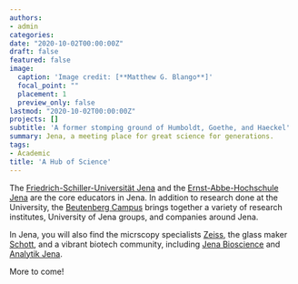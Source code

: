 ```yaml
---
authors:
- admin
categories:
date: "2020-10-02T00:00:00Z"
draft: false
featured: false
image:
  caption: 'Image credit: [**Matthew G. Blango**]'
  focal_point: ""
  placement: 1
  preview_only: false
lastmod: "2020-10-02T00:00:00Z"
projects: []
subtitle: 'A former stomping ground of Humboldt, Goethe, and Haeckel'
summary: Jena, a meeting place for great science for generations. 
tags:
- Academic
title: 'A Hub of Science'
---
```


The [Friedrich-Schiller-Universität Jena](https://www.uni-jena.de/en) and the [Ernst-Abbe-Hochschule Jena](https://www.eah-jena.de/de-de) are the core educators in Jena. In addition to research done at the University, the [Beutenberg Campus](https://www.beutenberg.de/en/home/) brings together a variety of research institutes, University of Jena groups, and companies around Jena. 

In Jena, you will also find the micrscopy specialists [Zeiss](https://en.wikipedia.org/wiki/Jena), the glass maker [Schott](https://www.us.schott.com/english/index.html), and a vibrant biotech community, including [Jena Bioscience](https://www.jenabioscience.com/) and [Analytik Jena](analytik-jena.com/products/life-science/).

More to come!

